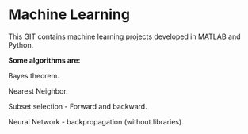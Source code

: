# Machine Learning

This GIT contains machine learning projects developed in MATLAB and Python.

**Some algorithms are:**

Bayes theorem.

Nearest Neighbor. 

Subset selection - Forward and backward.

Neural Network - backpropagation (without libraries).
